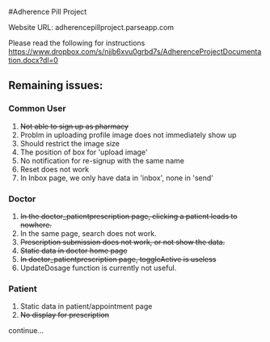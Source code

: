 #Adherence Pill Project

Website  URL: adherencepillproject.parseapp.com

Please read the following for instructions https://www.dropbox.com/s/njjb6xvu0grbd7s/AdherenceProjectDocumentation.docx?dl=0


## Remaining issues:

### Common User

1. <del>Not able to sign up as pharmacy 
2. Problm in uploading profile image does not immediately show up
3. Should restrict the image size
4. The position of box for 'upload image'
5. No notification for re-signup with the same name
6. Reset does not work
7. In Inbox page, we only have data in 'inbox', none in 'send'

### Doctor

1. <del>In the doctor_patientprescription page, clicking a patient leads to nowhere.
2. In the same page, search does not work.
3. <del>Prescription submission does not work, or not show the data.
4. <del>Static data in doctor home page
5. <del>In doctor_patientprescription page, toggleActive is useless
6. UpdateDosage function is currently not useful.

### Patient

1. Static data in patient/appointment page
2. <del>No display for prescription

continue...